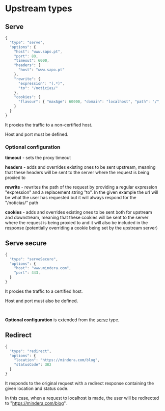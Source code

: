 # Upstream types

## Serve

```javascript
{
  "type": "serve",
  "options": {
    "host": "www.sapo.pt",
    "port": 80,
    "timeout": 6000,
    "headers": {
      "host": "www.sapo.pt"
    },
    "rewrite": {
      "expression": "(.*)",
      "to": "/noticias/"
    },
    "cookies": {
      "flavour": { "maxAge": 60000, "domain": "localhost", "path": "/", "value": "chocolate" }
    }
  }
}
```

It proxies the traffic to a non-certified host.

Host and port must be defined.

### Optional configuration

**timeout** - sets the proxy timeout

**headers** - adds and overrides existing ones to be sent upstream, meaning that these headers will be sent to the server where the request is being proxied to

**rewrite** - rewrites the path of the request by providing a regular expression "expression" and a replacement string "to". In the given example the url will be what the user has requested but it will always respond for the "/noticias/" path

**cookies** - adds and overrides existing ones to be sent both for upstream and downstream, meaning that these cookies will be sent to the server where the request is being proxied to and it will also be included in the response (potentially overriding a cookie being set by the upstream server)

## Serve secure

```javascript
{
  "type": "serveSecure",
  "options": {
    "host": "www.mindera.com",
    "port": 443,
  }
}
```

It proxies the traffic to a certified host.

Host and port must also be defined.

<br>

**Optional configuration** is extended from the [serve](#serve) type.

## Redirect

```javascript
{
  "type": "redirect",
  "options": {
    "location": "https://mindera.com/blog",
    "statusCode": 302
  }
}
```

It responds to the original request with a redirect response containing the given location and status code.

In this case, when a request to localhost is made, the user will be redirected to "https://mindera.com/blog".
